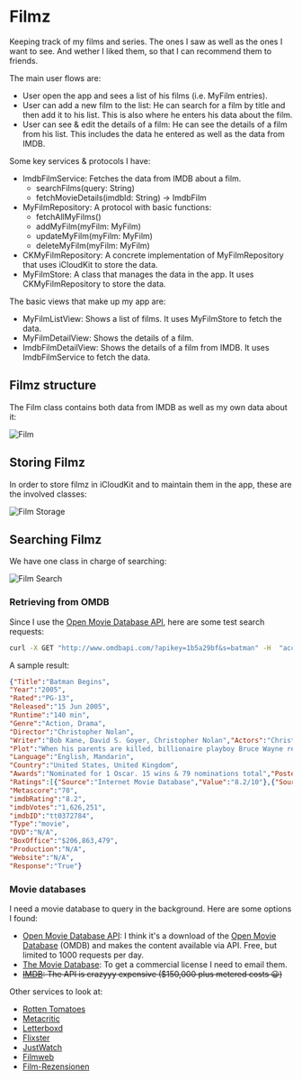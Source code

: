 # Filmz

Keeping track of my films and series. The ones I saw as well as the ones I want to see. And wether I liked them, so that I can recommend them to friends.



The main user flows are:

* User open the app and sees a list of his films (i.e. MyFilm entries).
* User can add a new film to the list: He can search for a film by title and then add it to his list. This is also where he enters his data about the film.
* User can see & edit the details of a film: He can see the details of a film from his list. This includes the data he entered as well as the data from IMDB.

Some key services & protocols I have:

* ImdbFilmService: Fetches the data from IMDB about a film.
  * searchFilms(query: String)  
  * fetchMovieDetails(imdbId: String) -> ImdbFilm
* MyFilmRepository: A protocol with basic functions:
  * fetchAllMyFilms()
  * addMyFilm(myFilm: MyFilm)
  * updateMyFilm(myFilm: MyFilm)
  * deleteMyFilm(myFilm: MyFilm)
* CKMyFilmRepository: A concrete implementation of MyFilmRepository that uses iCloudKit to store the data.
* MyFilmStore: A class that manages the data in the app. It uses CKMyFilmRepository to store the data.

The basic views that make up my app are:

* MyFilmListView: Shows a list of films. It uses MyFilmStore to fetch the data.
* MyFilmDetailView: Shows the details of a film. 
* ImdbFilmDetailView: Shows the details of a film from IMDB. It uses ImdbFilmService to fetch the data.

## Filmz structure

The Film class contains both data from IMDB as well as my own data about it:

![Film](FilmStructure.drawio.png)

## Storing Filmz

In order to store filmz in iCloudKit and to maintain them in the app, these are the involved classes:

![Film Storage](FilmStorage.drawio.png)

## Searching Filmz

We have one class in charge of searching:

![Film Search](FilmSearch.drawio.png)

### Retrieving from OMDB

Since I use the [Open Movie Database API](https://www.omdbapi.com/), here are some test search requests:

```bash
curl -X GET "http://www.omdbapi.com/?apikey=1b5a29bf&s=batman" -H  "accept: application/json"
```

A sample result:
```json
{"Title":"Batman Begins",
"Year":"2005",
"Rated":"PG-13",
"Released":"15 Jun 2005",
"Runtime":"140 min",
"Genre":"Action, Drama",
"Director":"Christopher Nolan",
"Writer":"Bob Kane, David S. Goyer, Christopher Nolan","Actors":"Christian Bale, Michael Caine, Ken Watanabe",
"Plot":"When his parents are killed, billionaire playboy Bruce Wayne relocates to Asia, where he is mentored by Henri Ducard and Ra's Al Ghul in how to fight evil. When learning about the plan to wipe out evil in Gotham City by Ducard, Bruce prevents this plan from getting any further and heads back to his home. Back in his original surroundings, Bruce adopts the image of a bat to strike fear into the criminals and the corrupt as the icon known as \"Batman\". But it doesn't stay quiet for long.",
"Language":"English, Mandarin",
"Country":"United States, United Kingdom",
"Awards":"Nominated for 1 Oscar. 15 wins & 79 nominations total","Poster":"https://m.media-amazon.com/images/M/MV5BODIyMDdhNTgtNDlmOC00MjUxLWE2NDItODA5MTdkNzY3ZTdhXkEyXkFqcGc@._V1_SX300.jpg",
"Ratings":[{"Source":"Internet Movie Database","Value":"8.2/10"},{"Source":"Rotten Tomatoes","Value":"85%"},{"Source":"Metacritic","Value":"70/100"}],
"Metascore":"70",
"imdbRating":"8.2",
"imdbVotes":"1,626,251",
"imdbID":"tt0372784",
"Type":"movie",
"DVD":"N/A",
"BoxOffice":"$206,863,479",
"Production":"N/A",
"Website":"N/A",
"Response":"True"}
```

### Movie databases 

I need a movie database to query in the background. Here are some options I found:

* [Open Movie Database API](https://www.omdbapi.com/): I think it's a download of the [Open Movie Database](https://www.omdb.org/) (OMDB) and makes the content available via API. Free, but limited to 1000 requests per day. 
* [The Movie Database](https://www.themoviedb.org/): To get a commercial license I need to email them.
* ~~[IMDB](https://www.imdb.com/): The API is crazyyy expensive ($150,000 plus metered costs 😀)~~

Other services to look at:

* [Rotten Tomatoes](https://www.rottentomatoes.com/)
* [Metacritic](https://www.metacritic.com/)
* [Letterboxd](https://letterboxd.com/)
* [Flixster](https://www.flixster.com/)
* [JustWatch](https://www.justwatch.com/)
* [Filmweb](https://www.filmweb.pl/)
* [Film-Rezensionen](https://www.film-rezensionen.de/)
